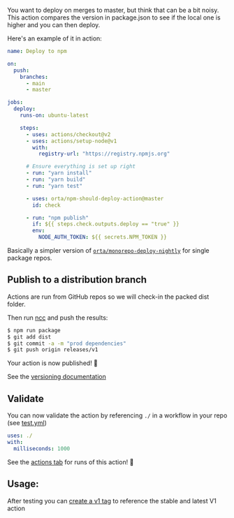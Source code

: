 You want to deploy on merges to master, but think that can be a bit noisy. 
This action compares the version in package.json to see if the local one is higher and you can then deploy. 

Here's an example of it in action:

```yml
name: Deploy to npm

on:
  push:
    branches:
      - main
      - master

jobs:
  deploy:
    runs-on: ubuntu-latest

    steps:
      - uses: actions/checkout@v2
      - uses: actions/setup-node@v1
        with:
          registry-url: "https://registry.npmjs.org"

      # Ensure everything is set up right
      - run: "yarn install"
      - run: "yarn build"
      - run: "yarn test"

      - uses: orta/npm-should-deploy-action@master
        id: check

      - run: "npm publish"
        if: ${{ steps.check.outputs.deploy == "true" }}
        env:
          NODE_AUTH_TOKEN: ${{ secrets.NPM_TOKEN }}
```

Basically a simpler version of [`orta/monorepo-deploy-nightly`](https://github.com/orta/monorepo-deploy-nightly) 
for single package repos.

## Publish to a distribution branch

Actions are run from GitHub repos so we will check-in the packed dist folder. 

Then run [ncc](https://github.com/zeit/ncc) and push the results:
```bash
$ npm run package
$ git add dist
$ git commit -a -m "prod dependencies"
$ git push origin releases/v1
```

Your action is now published! :rocket: 

See the [versioning documentation](https://github.com/actions/toolkit/blob/master/docs/action-versioning.md)

## Validate

You can now validate the action by referencing `./` in a workflow in your repo (see [test.yml](.github/workflows/test.yml))

```yaml
uses: ./
with:
  milliseconds: 1000
```

See the [actions tab](https://github.com/actions/javascript-action/actions) for runs of this action! :rocket:

## Usage:

After testing you can [create a v1 tag](https://github.com/actions/toolkit/blob/master/docs/action-versioning.md) to reference the stable and latest V1 action
